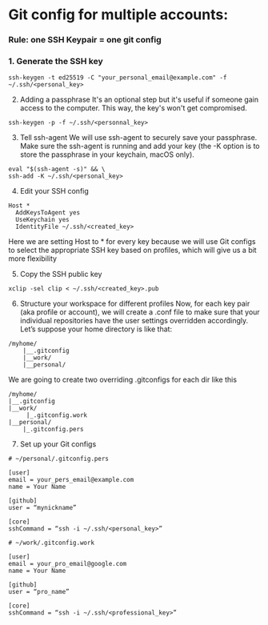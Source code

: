# Git config for multiple accounts: 
### Rule: one SSH Keypair = one git config

### 1. Generate the SSH key
```ssh-keygen -t ed25519 -C "your_personal_email@example.com" -f ~/.ssh/<personal_key> ```

2. Adding a passphrase
It's an optional step but it's useful if someone gain access to the computer. This way, the key's won't get compromised.

```ssh-keygen -p -f ~/.ssh/<personnal_key>```

3. Tell ssh-agent
We will use ssh-agent to securely save your passphrase. Make sure the ssh-agent is running and add your key (the -K option is to store the passphrase in your keychain, macOS only).
```
eval "$(ssh-agent -s)" && \
ssh-add -K ~/.ssh/<personal_key> 
```
4. Edit your SSH config
```
Host *
  AddKeysToAgent yes
  UseKeychain yes
  IdentityFile ~/.ssh/<created_key>
```
Here we are setting Host to * for every key because we will use Git configs to select the appropriate SSH key based on profiles, which will give us a bit more flexibility

5. Copy the SSH public key
```
xclip -sel clip < ~/.ssh/<created_key>.pub
```

6. Structure your workspace for different profiles
Now, for each key pair (aka profile or account), we will create a .conf file to make sure that your individual repositories have the user settings overridden accordingly.
Let’s suppose your home directory is like that:
```
/myhome/
    |__.gitconfig
    |__work/
    |__personal/
```
We are going to create two overriding .gitconfigs for each dir like this
```
/myhome/
|__.gitconfig
|__work/
     |_.gitconfig.work
|__personal/
    |_.gitconfig.pers
```
7. Set up your Git configs
```
# ~/personal/.gitconfig.pers
 
[user]
email = your_pers_email@example.com
name = Your Name
 
[github]
user = “mynickname”
 
[core]
sshCommand = “ssh -i ~/.ssh/<personal_key>”
```
```
# ~/work/.gitconfig.work
 
[user]
email = your_pro_email@google.com
name = Your Name
 
[github]
user = “pro_name”
 
[core]
sshCommand = “ssh -i ~/.ssh/<professional_key>”
```